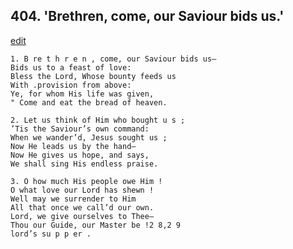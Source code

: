 
## 404.  'Brethren, come, our Saviour bids us.'
[edit](https://docs.google.com/document/d/1CihNa8Rgj3v2fHIYuXnopzX4lyEEx2t-/edit?mode=html)



    1. B re t h r e n , come, our Saviour bids us—
    Bids us to a feast of love:
    Bless the Lord, Whose bounty feeds us 
    With .provision from above:
    Ye, for whom His life was given,
    " Come and eat the bread of heaven.

    2. Let us think of Him who bought u s ;
    ’Tis the Saviour’s own command: 
    When we wander’d, Jesus sought us ;
    Now He leads us by the hand—
    Now He gives us hope, and says,
    We shall sing His endless praise.

    3. O how much His people owe Him !
    O what love our Lord has shewn !
    Well may we surrender to Him 
    All that once we call’d our own.
    Lord, we give ourselves to Thee—
    Thou our Guide, our Master be !2 8,2 9
    lord’s su p p er .
